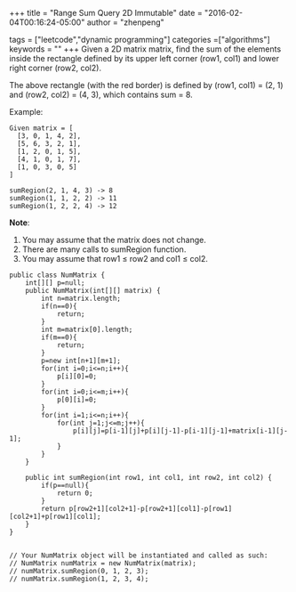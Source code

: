 +++
title = "Range Sum Query 2D Immutable"
date = "2016-02-04T00:16:24-05:00"
author = "zhenpeng"

tags = ["leetcode","dynamic programming"]
categories =["algorithms"]
keywords = ""
+++
Given a 2D matrix matrix, find the sum of the elements inside the rectangle defined by its upper left corner (row1, col1) and lower right corner (row2, col2).

The above rectangle (with the red border) is defined by (row1, col1) = (2, 1) and (row2, col2) = (4, 3), which contains sum = 8.
<!--more-->
Example:
```
Given matrix = [
  [3, 0, 1, 4, 2],
  [5, 6, 3, 2, 1],
  [1, 2, 0, 1, 5],
  [4, 1, 0, 1, 7],
  [1, 0, 3, 0, 5]
]

sumRegion(2, 1, 4, 3) -> 8
sumRegion(1, 1, 2, 2) -> 11
sumRegion(1, 2, 2, 4) -> 12
```

**Note**:

1. You may assume that the matrix does not change.
1. There are many calls to sumRegion function.
1. You may assume that row1 ≤ row2 and col1 ≤ col2.

```
public class NumMatrix {
    int[][] p=null;
    public NumMatrix(int[][] matrix) {
        int n=matrix.length;
        if(n==0){
            return;
        }
        int m=matrix[0].length;
        if(m==0){
            return;
        }
        p=new int[n+1][m+1];
        for(int i=0;i<=n;i++){
            p[i][0]=0;
        }
        for(int i=0;i<=m;i++){
            p[0][i]=0;
        }
        for(int i=1;i<=n;i++){
            for(int j=1;j<=m;j++){
                p[i][j]=p[i-1][j]+p[i][j-1]-p[i-1][j-1]+matrix[i-1][j-1];
            }
        }
    }

    public int sumRegion(int row1, int col1, int row2, int col2) {
        if(p==null){
            return 0;
        }
        return p[row2+1][col2+1]-p[row2+1][col1]-p[row1][col2+1]+p[row1][col1];
    }
}


// Your NumMatrix object will be instantiated and called as such:
// NumMatrix numMatrix = new NumMatrix(matrix);
// numMatrix.sumRegion(0, 1, 2, 3);
// numMatrix.sumRegion(1, 2, 3, 4);
```

